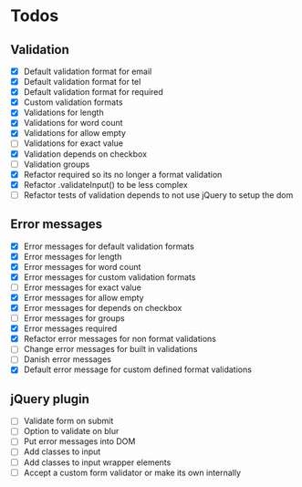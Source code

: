 # Todos

## Validation

- [x] Default validation format for email
- [x] Default validation format for tel
- [x] Default validation format for required
- [x] Custom validation formats
- [x] Validations for length
- [x] Validations for word count
- [x] Validations for allow empty
- [ ] Validations for exact value
- [x] Validation depends on checkbox
- [ ] Validation groups
- [x] Refactor required so its no longer a format validation
- [x] Refactor .validateInput() to be less complex
- [ ] Refactor tests of validation depends to not use jQuery to setup the dom

## Error messages

- [x] Error messages for default validation formats
- [x] Error messages for length
- [x] Error messages for word count
- [x] Error messages for custom validation formats
- [ ] Error messages for exact value
- [x] Error messages for allow empty
- [x] Error messages for depends on checkbox
- [ ] Error messages for groups
- [x] Error messages required
- [x] Refactor error messages for non format validations
- [ ] Change error messages for built in validations
- [ ] Danish error messages
- [x] Default error message for custom defined format validations

## jQuery plugin

- [ ] Validate form on submit
- [ ] Option to validate on blur
- [ ] Put error messages into DOM
- [ ] Add classes to input
- [ ] Add classes to input wrapper elements
- [ ] Accept a custom form validator or make its own internally
